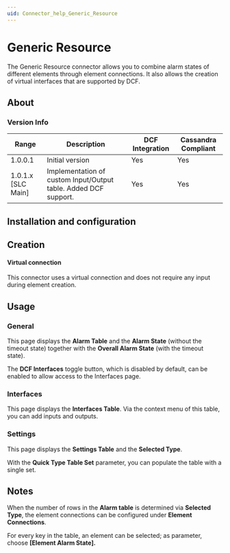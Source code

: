 ```yaml
---
uid: Connector_help_Generic_Resource
---
```


# Generic Resource

The Generic Resource connector allows you to combine alarm states of different elements through element connections. It also allows the creation of virtual interfaces that are supported by DCF.

## About

### Version Info

| **Range**     | **Description**                                                 | **DCF Integration** | **Cassandra Compliant** |
|----------------------|-----------------------------------------------------------------|---------------------|-------------------------|
| 1.0.0.1              | Initial version                                                 | Yes                 | Yes                     |
| 1.0.1.x \[SLC Main\] | Implementation of custom Input/Output table. Added DCF support. | Yes                 | Yes                     |

## Installation and configuration

## Creation

#### Virtual connection

This connector uses a virtual connection and does not require any input during element creation.

## Usage

### General

This page displays the **Alarm Table** and the **Alarm State** (without the timeout state) together with the **Overall Alarm State** (with the timeout state).

The **DCF Interfaces** toggle button, which is disabled by default, can be enabled to allow access to the Interfaces page.

### Interfaces

This page displays the **Interfaces Table**. Via the context menu of this table, you can add inputs and outputs.

### Settings

This page displays the **Settings Table** and the **Selected Type**.

With the **Quick Type Table Set** parameter, you can populate the table with a single set.

## Notes

When the number of rows in the **Alarm table** is determined via **Selected Type**, the element connections can be configured under **Element Connections**.

For every key in the table, an element can be selected; as parameter, choose **\[Element Alarm State\].**
